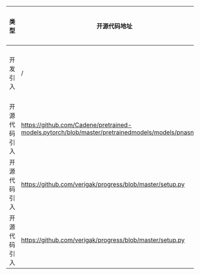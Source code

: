 | 类型     | 开源代码地址                                                       | 文件名                                          | 公网IP地址/公网URL地址/域名/邮箱地址 | 用途说明 |
|--------|--------------------------------------------------------------|----------------------------------------------|------------------------|----|
| 开发引入 | / | url.ini | https://bbs-img.huaweicloud.com/blogs/img/thumb/1591951315139_8989_1363.png | 下载测试图片 |
| 开源代码引入 | https://github.com/Cadene/pretrained-models.pytorch/blob/master/pretrainedmodels/models/pnasnet.py | PnasNet5Large/pnasnet.py | http://data.lip6.fr/cadene/pretrainedmodels/pnasnet5large-bf079911.pth | 下载权重文件 |
| 开源代码引入 | https://github.com/verigak/progress/blob/master/setup.py | PnasNet5Large/utils/progress/setup.py | verigak@gmail.com | 作者邮箱 |
| 开源代码引入 | https://github.com/verigak/progress/blob/master/setup.py | PnasNet5Large/utils/progress/setup.py | http://github.com/verigak/progress/ | 开源地址 |